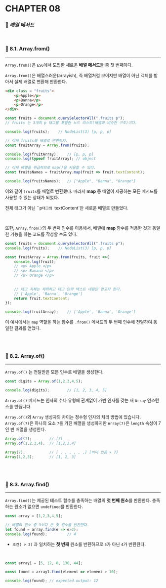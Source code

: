 #  CHAPTER 08

###  :pencil: ***배열 메서드***

<br>

### :page_facing_up: 8.1. Array.from()

---

`Array.from()`은 `ES6`에서 도입한 새로운 **배열 메서드**들 중 첫 번째이다.

`Array.from()`은 배열스러운(arrayish), 즉 배열처럼 보이지만 배열이 아닌 객체를 받아서 실제 배열로 변환해 반환한다.

```html
<div class = "fruits">
    <p>Apple</p>  
    <p>Banna</p>
    <p>Orange</p>
</div>
```

```javascript
const fruits = document.querySelectorAll(".fruits p");
// fruits 는 3개의 p 태그를 포함한 노드 리스트(배열과 비슷한 구조)이다.

console.log(fruits); 	// NodeList(3) [p, p, p]

// 이제 fruits를 배열로 변환하자.
const fruitArray = Array.from(fruits);

console.log(fruitArray);	// [p, p, p]
console.log(typeof fruitArray);	// object

// 이제 배열을 취급하므로 map()을 사용할 수 있다.
const fruitsNames = fruitArray.map(fruit => fruit.textContent);

console.log(fruitsNames);	// ["Apple", "Banna", "Orange"]
```

이와 같이 `fruits`를 배열로 변환했다. 따라서 **map** 등 배열이 제공하는 모든 메서드를 사용할 수 있는 상태가 되었다. 

전체 태그가 아닌 ``p`태그의 `textContent`만 새로운 배열로 만들었다.

<br>

또한, `Array.from()`의 두 번째 인수를 이용해서, 배열에 **map** 함수를 적용한 것과 동일한 기능을 하는 코드를 작성할 수도 있다. 

```javascript
const fruits = document.querySelectorAll(".fruits p");
console.log(fruits); 	// NodeList(3) [p, p, p]

const fruitArray = Array.from(fruits, fruit =>{
    console.log(fruit);
    // <p> Apple </p>
    // <p> Banana </p>
    // <p> Orange </p>
    
    
    // 태그 자체는 제외하고 태그 안의 텍스트 내용만 얻고자 한다.
    // ['Apple', 'Banna', 'Orange']
    return fruit.textContent;
});

console.log(fruitArray);	// ['Apple', 'Banna', 'Orange']
```

이 예시에서는 `map` 역할을 하는 함수를 `.from()` 메서드의 두 번째 인수에 전달하여 동일한 결과를 얻었다.

<br>

<br>

### :page_facing_up: 8.2. Array.of()

---

`Array.of()` 는 전달받은 모든 인수로 배열을 생성한다.

```javascript
const digits = Array.of(1,2,3,4,5);

console.log(digits);		// [1, 2, 3, 4, 5]
```

`Array.of()` 메서드는 인자의 수나 유형에 관계없이 가변 인자를 갖는 새 `Array` 인스턴스를 만듭니다.

`Array.of()`와 `Array` 생성자의 차이는 정수형 인자의 처리 방법에 있습니다. `Array.of(7)`은 하나의 요소 `7`을 가진 배열을 생성하지만 `Array(7)`은 `length` 속성이 7인 빈 배열을 생성한다.

```javascript
Array.of(7);		// [7]
Array.of(1,2,3,4);	// [1,2,3,4]

Array(7);			// [ , , , , , ,] [비어 있음 × 7]
Array(1,2,3);		// [1, 2, 3]
```

<br>

<br>

### :page_facing_up: 8.3. Array.find()

---

`Array.find()`는 제공된 테스트 함수를 충족하는 배열의 **첫 번째 원소**를 반환한다. 충족하는 원소가 없으면 `undefined`를 반환한다.

```javascript
const array = [1,2,3,4,5];

// 배열의 원소 중 3보다 큰 첫 원소를 반환한다.
let found = array.find(e => e>3);
console.log(found);			// 4
```

- `조건( > 3)` 과 일치하는 **첫 번째** 원소를 반환하므로 `5`가 아닌 `4`가 반환된다.

<br>

```javascript
const array1 = [5, 12, 8, 130, 44];

const found = array1.find(element => element > 10);

console.log(found); // expected output: 12
```

<br>

<br>
